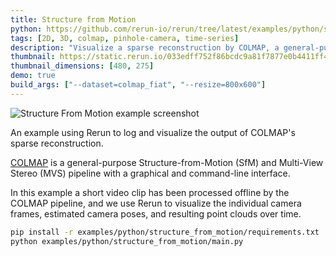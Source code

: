 ```yaml
---
title: Structure from Motion
python: https://github.com/rerun-io/rerun/tree/latest/examples/python/structure_from_motion/main.py
tags: [2D, 3D, colmap, pinhole-camera, time-series]
description: "Visualize a sparse reconstruction by COLMAP, a general-purpose Structure-from-Motion and Multi-View Stereo pipeline."
thumbnail: https://static.rerun.io/033edff752f86bcdc9a81f7877e0b4411ff4e6c5_structure_from_motion_480w.png
thumbnail_dimensions: [480, 275]
demo: true
build_args: ["--dataset=colmap_fiat", "--resize=800x600"]
---
```


<picture>
  <source media="(max-width: 480px)" srcset="https://static.rerun.io/structure_from_motion/b17f8824291fa1102a4dc2184d13c91f92d2279c/480w.png">
  <source media="(max-width: 768px)" srcset="https://static.rerun.io/structure_from_motion/b17f8824291fa1102a4dc2184d13c91f92d2279c/768w.png">
  <source media="(max-width: 1024px)" srcset="https://static.rerun.io/structure_from_motion/b17f8824291fa1102a4dc2184d13c91f92d2279c/1024w.png">
  <source media="(max-width: 1200px)" srcset="https://static.rerun.io/structure_from_motion/b17f8824291fa1102a4dc2184d13c91f92d2279c/1200w.png">
  <img src="https://static.rerun.io/structure_from_motion/b17f8824291fa1102a4dc2184d13c91f92d2279c/full.png" alt="Structure From Motion example screenshot">
</picture>

An example using Rerun to log and visualize the output of COLMAP's sparse reconstruction.

[COLMAP](https://colmap.github.io/index.html) is a general-purpose Structure-from-Motion (SfM) and Multi-View Stereo (MVS) pipeline with a graphical and command-line interface.

In this example a short video clip has been processed offline by the COLMAP pipeline, and we use Rerun to visualize the individual camera frames, estimated camera poses, and resulting point clouds over time.


```bash
pip install -r examples/python/structure_from_motion/requirements.txt
python examples/python/structure_from_motion/main.py
```
